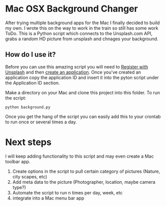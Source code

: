 # Mac OSX Background Changer

After trying multiple background apps for the Mac I finally decided to build my own. I wrote this on the way to work in the train so still has some work ToDo. This is a Python script which connects to the Unsplash.com API, grabs a random HD picture from unsplash and chnages your background.

## How do I use it?

Before you can use this amazing script you will need to [Register with Unsplash](https://unsplash.com/developers) and then [create an application](https://unsplash.com/oauth/applications). Once you've created an application copy the application ID and insert it into the pyton script under the Application ID section.  

Make a directory on your Mac and clone this project into this folder. To run the script:


    python background.py

Once you get the hang of the script you can easily add this to your crontab to run once or several times a day.

# Next steps
I will keep adding functionality to this script and may even create a Mac toolbar app.

1. Create options in the script to pull certain category of pictures (Nature, city scapes, etc)
2. Add meta data to the picture (Photographer, location, maybe camera type?)
3. Automate the script to run n times per day, week, etc
4. integrate into a Mac menu bar app
